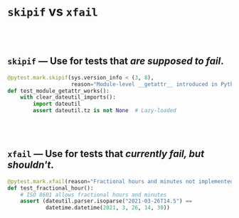 # `skipif` vs `xfail`

<br/><br/>

## `skipif` — Use for tests that *are supposed to fail*.

```python
@pytest.mark.skipif(sys.version_info < (3, 8),
                    reason="Module-level __getattr__ introduced in Python 3.8")
def test_module_getattr_works():
    with clear_dateutil_imports():
        import dateutil
        assert dateutil.tz is not None  # Lazy-loaded
```

<br/><br/>

## `xfail` — Use for tests that *currently fail, but shouldn't*.

```python
@pytest.mark.xfail(reason="Fractional hours and minutes not implemented yet!")
def test_fractional_hour():
    # ISO 8601 allows fractional hours and minutes
    assert (dateutil.parser.isoparse("2021-03-26T14.5") ==
            datetime.datetime(2021, 3, 26, 14, 30))
```
